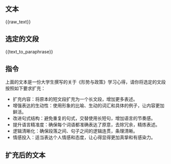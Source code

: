 ## 文本
{{raw_text}}

## 选定的文段
{{text_to_paraphrase}}

## 指令
上面的文本是一份大学生撰写的关于《形势与政策》学习心得，请你将选定的文段按照如下要求扩充：
- 扩充内容：将原本的短文段扩充为一个长文段，增加更多表述。
- 增强表达的生动性：使用形象的比喻、生动的词汇和具体的例子，让内容更加鲜活。
- 改进句式结构：避免重复的句式，交替使用长短句，增加语言的节奏感。
- 提升语言精准度：确保每个词语都准确表达了原意，去除冗余，精炼表述。
- 逻辑清晰化：确保段落之间、句子之间的逻辑连贯，条理清晰。
- 情感投入：适当表达个人情感和态度，让心得显得更加真挚和有感染力。

## 扩充后的文本
